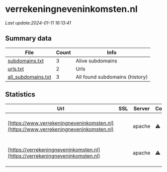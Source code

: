 # verrekeningneveninkomsten.nl
*Last update:2024-01-11 16:13:41*
## Summary data
| File       | Count | Info |
|------------|-------|------|
|[subdomains.txt](/data/verrekeningneveninkomsten/subdomains.txt)|3|Alive subdomains|
|[urls.txt](/data/verrekeningneveninkomsten/urls.txt)|2|Urls|
|[all_subdomains.txt](/data/verrekeningneveninkomsten/all_subdomains.txt)|3|All found subdomains (history)|
## Statistics
| Url | SSL | Server | Cookie | HSTS | CSP | XFO | XXP | RP | Tech |
|------------|-------|------|------|------|------|------|------|------|------|
|[https://www.verrekeningneveninkomsten.nl](https://www.verrekeningneveninkomsten.nl)| |apache|:warning: |:white_check_mark: | |:white_check_mark: | |:white_check_mark: |Apache HTTP Server D...|
|[https://verrekeningneveninkomsten.nl](https://verrekeningneveninkomsten.nl)| |apache|:warning: |:white_check_mark: | |:white_check_mark: | |:white_check_mark: |Apache HTTP Server D...|
